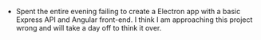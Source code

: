 - Spent the entire evening failing to create a Electron app with a basic Express API and Angular front-end. I think I am approaching this project wrong and will take a day off to think it over.